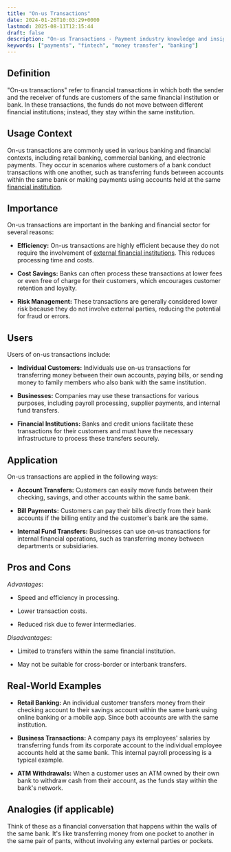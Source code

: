 ```yaml
---
title: "On-us Transactions"
date: 2024-01-26T10:03:29+0000
lastmod: 2025-08-11T12:15:44
draft: false
description: "On-us Transactions - Payment industry knowledge and insights"
keywords: ["payments", "fintech", "money transfer", "banking"]
---
```


## Definition

"On-us transactions" refer to financial transactions in which both the sender and the receiver of funds are customers of the same financial institution or bank. In these transactions, the funds do not move between different financial institutions; instead, they stay within the same institution.

## Usage Context

On-us transactions are commonly used in various banking and financial contexts, including retail banking, commercial banking, and electronic payments. They occur in scenarios where customers of a bank conduct transactions with one another, such as transferring funds between accounts within the same bank or making payments using accounts held at the same [financial institution](https://faisalkhanllc.xyz/resources/payments-wiki/f/financial-institution-fi/).

## Importance

On-us transactions are important in the banking and financial sector for several reasons:

- **Efficiency:** On-us transactions are highly efficient because they do not require the involvement of [external financial institutions](https://faisalkhanllc.xyz/resources/payments-wiki/r/receiving-depository-financial-institution-rdfi/). This reduces processing time and costs.

- **Cost Savings:** Banks can often process these transactions at lower fees or even free of charge for their customers, which encourages customer retention and loyalty.

- **Risk Management:** These transactions are generally considered lower risk because they do not involve external parties, reducing the potential for fraud or errors.

## Users

Users of on-us transactions include:

- **Individual Customers:** Individuals use on-us transactions for transferring money between their own accounts, paying bills, or sending money to family members who also bank with the same institution.

- **Businesses:** Companies may use these transactions for various purposes, including payroll processing, supplier payments, and internal fund transfers.

- **Financial Institutions:** Banks and credit unions facilitate these transactions for their customers and must have the necessary infrastructure to process these transfers securely.

## Application

On-us transactions are applied in the following ways:

- **Account Transfers:** Customers can easily move funds between their checking, savings, and other accounts within the same bank.

- **Bill Payments:** Customers can pay their bills directly from their bank accounts if the billing entity and the customer's bank are the same.

- **Internal Fund Transfers:** Businesses can use on-us transactions for internal financial operations, such as transferring money between departments or subsidiaries.

## Pros and Cons

*Advantages*:

- Speed and efficiency in processing.

- Lower transaction costs.

- Reduced risk due to fewer intermediaries.

*Disadvantages*:

- Limited to transfers within the same financial institution.

- May not be suitable for cross-border or interbank transfers.

## Real-World Examples

- **Retail Banking:** An individual customer transfers money from their checking account to their savings account within the same bank using online banking or a mobile app. Since both accounts are with the same institution.

- **Business Transactions:** A company pays its employees' salaries by transferring funds from its corporate account to the individual employee accounts held at the same bank. This internal payroll processing is a typical example.

- **ATM Withdrawals:** When a customer uses an ATM owned by their own bank to withdraw cash from their account, as the funds stay within the bank's network.

## Analogies (if applicable)

Think of these as a financial conversation that happens within the walls of the same bank. It's like transferring money from one pocket to another in the same pair of pants, without involving any external parties or pockets.